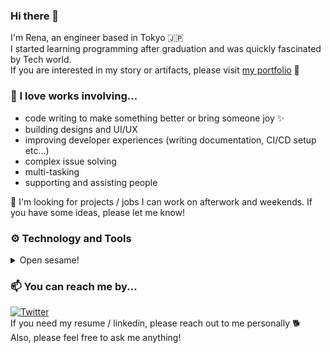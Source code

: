 ### Hi there 🐾
I'm Rena, an engineer based in Tokyo 🇯🇵  
I started learning programming after graduation and was quickly fascinated by Tech world.  
If you are interested in my story or artifacts, please visit [my portfolio](https://renamoo-portfolio.netlify.app/) 🌱

### 🌟 I love works involving...
- code writing to make something better or bring someone joy ✨
- building designs and UI/UX
- improving developer experiences (writing documentation, CI/CD setup etc...)
- complex issue solving
- multi-tasking
- supporting and assisting people

💬 I'm looking for projects / jobs I can work on afterwork and weekends. If you have some ideas, please let me know!

### ⚙️ Technology and Tools

<details>
  <summary>
    Open sesame!
  </summary>
  
  #### Frequently use
![Git](https://img.shields.io/badge/-Git-000000?style=flat&logo=git&logoColor=F05032)
![GitHub](https://img.shields.io/badge/-GitHub-000000?style=flat&logo=github&logoColor=FFFFFF)
![HTML5](https://img.shields.io/badge/-HTML5-000000?style=flat&logo=HTML5)
![CSS3](https://img.shields.io/badge/-CSS3-000000?style=flat&logo=CSS3&logoColor=007ACC)
![Scss](https://img.shields.io/badge/-Scss-000000?style=flat&logo=Sass)
![Node.js](https://img.shields.io/badge/-Node.js-000000?style=flat&logo=node.js&logoColor=339933)
![JavaScript](https://img.shields.io/badge/-JavaScript-000000?style=flat&logo=javascript)
![TypeScript](https://img.shields.io/badge/-TypeScript-000000?style=flat&logo=typescript&logoColor=007ACC)
![GCP(Serverless, Storage)](https://img.shields.io/badge/-GCP(Serverless,Storage)-000000?style=flat&logo=google-cloud)
![Angular](https://img.shields.io/badge/-Angular-000000?style=flat&logo=Angular&logoColor=F05032)

#### Occasionally use
![React](https://img.shields.io/badge/-React-000000?style=flat&logo=React&logoColor=61DAFB)
![SQL](https://img.shields.io/badge/-SQL-000000?style=flat&logo=MySQL)
![Jest](https://img.shields.io/badge/-Jest-000000?style=flat&logo=jest&logoColor=99425B)
![AWS](https://img.shields.io/badge/-AWS(Lambda,S3,APIGateway)-000000?style=flat&logo=amazon-aws&logoColor=F8971C)

#### Have used before / Have learned
![Java](https://img.shields.io/badge/-Java-000000?style=flat&logo=Java&logoColor=007396)
![Java Spring](https://img.shields.io/badge/-Spring-000000?style=flat&logo=spring&logoColor=6DB33F)
![Python3](https://img.shields.io/badge/-Python3-000000?style=flat&logo=python)
![Vue](https://img.shields.io/badge/-Vue-000000?style=flat&logo=Vue.js)
![GraphQL](https://img.shields.io/badge/-GraphQL-000000?style=flat&logo=graphql)

#### Interested in learning
![Rust](https://img.shields.io/badge/-Rust-000000?style=flat&logo=rust)
![Tailwind CSS](https://img.shields.io/badge/-TailwindCSS-000000?style=flat&logo=tailwind-css)
![Polymer](https://img.shields.io/badge/-Polymer-000000?style=flat&logo=polymer-project)
</details>

### 📫 You can reach me by...
<a href="https://twitter.com/Rena_moo" target="_blank"><img alt="Twitter" src="https://img.shields.io/badge/-@rena_moo-20A2F1?style=flat&logo=Twitter&logoColor=FFFFFF"></a>    
If you need my resume / linkedin, please reach out to me personally 🐕  
Also, please feel free to ask me anything!  
